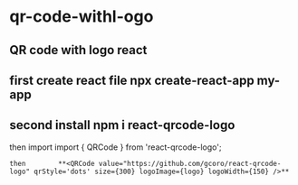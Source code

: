 # qr-code-withl-ogo
QR code with logo react
---
first create react file npx create-react-app my-app
---
second install npm i react-qrcode-logo
---
then import import { QRCode } from 'react-qrcode-logo';
```
then        **<QRCode value="https://github.com/gcoro/react-qrcode-logo" qrStyle='dots' size={300} logoImage={logo} logoWidth={150} />**
```
